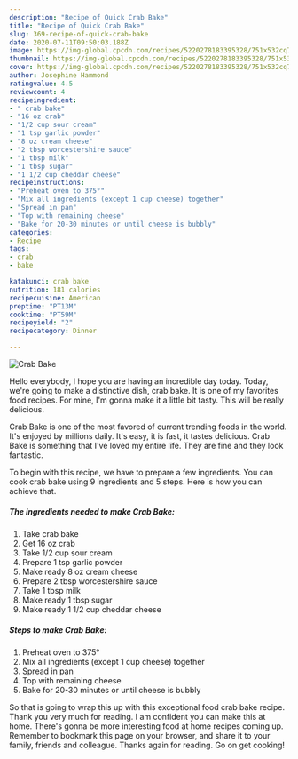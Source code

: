 ```yaml
---
description: "Recipe of Quick Crab Bake"
title: "Recipe of Quick Crab Bake"
slug: 369-recipe-of-quick-crab-bake
date: 2020-07-11T09:50:03.188Z
image: https://img-global.cpcdn.com/recipes/5220278183395328/751x532cq70/crab-bake-recipe-main-photo.jpg
thumbnail: https://img-global.cpcdn.com/recipes/5220278183395328/751x532cq70/crab-bake-recipe-main-photo.jpg
cover: https://img-global.cpcdn.com/recipes/5220278183395328/751x532cq70/crab-bake-recipe-main-photo.jpg
author: Josephine Hammond
ratingvalue: 4.5
reviewcount: 4
recipeingredient:
- " crab bake"
- "16 oz crab"
- "1/2 cup sour cream"
- "1 tsp garlic powder"
- "8 oz cream cheese"
- "2 tbsp worcestershire sauce"
- "1 tbsp milk"
- "1 tbsp sugar"
- "1 1/2 cup cheddar cheese"
recipeinstructions:
- "Preheat oven to 375°"
- "Mix all ingredients (except 1 cup cheese) together"
- "Spread in pan"
- "Top with remaining cheese"
- "Bake for 20-30 minutes or until cheese is bubbly"
categories:
- Recipe
tags:
- crab
- bake

katakunci: crab bake 
nutrition: 181 calories
recipecuisine: American
preptime: "PT13M"
cooktime: "PT59M"
recipeyield: "2"
recipecategory: Dinner

---
```



![Crab Bake](https://img-global.cpcdn.com/recipes/5220278183395328/751x532cq70/crab-bake-recipe-main-photo.jpg)

Hello everybody, I hope you are having an incredible day today. Today, we're going to make a distinctive dish, crab bake. It is one of my favorites food recipes. For mine, I'm gonna make it a little bit tasty. This will be really delicious.



Crab Bake is one of the most favored of current trending foods in the world. It's enjoyed by millions daily. It's easy, it is fast, it tastes delicious. Crab Bake is something that I've loved my entire life. They are fine and they look fantastic.


To begin with this recipe, we have to prepare a few ingredients. You can cook crab bake using 9 ingredients and 5 steps. Here is how you can achieve that.

<!--inarticleads1-->

##### The ingredients needed to make Crab Bake:

1. Take  crab bake
1. Get 16 oz crab
1. Take 1/2 cup sour cream
1. Prepare 1 tsp garlic powder
1. Make ready 8 oz cream cheese
1. Prepare 2 tbsp worcestershire sauce
1. Take 1 tbsp milk
1. Make ready 1 tbsp sugar
1. Make ready 1 1/2 cup cheddar cheese




<!--inarticleads2-->

##### Steps to make Crab Bake:

1. Preheat oven to 375°
1. Mix all ingredients (except 1 cup cheese) together
1. Spread in pan
1. Top with remaining cheese
1. Bake for 20-30 minutes or until cheese is bubbly




So that is going to wrap this up with this exceptional food crab bake recipe. Thank you very much for reading. I am confident you can make this at home. There's gonna be more interesting food at home recipes coming up. Remember to bookmark this page on your browser, and share it to your family, friends and colleague. Thanks again for reading. Go on get cooking!

